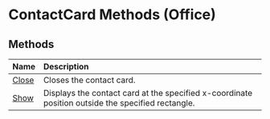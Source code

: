 
# ContactCard Methods (Office)

## Methods



|**Name**|**Description**|
|:-----|:-----|
| [Close](98556e94-3ea2-74a7-db67-fb268b36c905.md)|Closes the contact card.|
| [Show](57fe503a-3298-0bec-3c26-31ae88aa6534.md)|Displays the contact card at the specified x-coordinate position outside the specified rectangle. |
